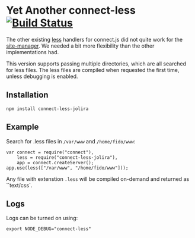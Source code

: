 Yet Another connect-less [![Build Status](https://secure.travis-ci.org/jolira/connect-less-jolira.png?branch=master)](http://travis-ci.org/jolira/connect-less-jolira)
========================================================================================================================

The other existing [less](lesscss.org) handlers for connect.js did not quite work for the
[site-manager](https://github.com/jolira/site-manager). We needed a bit more flexibility than
the other implementations had.

This version supports passing multiple directories, which are all searched for less files. The
less files are compiled when requested the first time, unless debugging is enabled.

## Installation

```
npm install connect-less-jolira
```


## Example

Search for .less files in ``/var/www`` and ``/home/fido/www``:

```
var connect = require("connect"),
    less = require("connect-less-jolira"),
    app = connect.createServer();
app.use(less(["/var/www", "/home/fido/www"]));
```

Any file with extenstion ``.less`` will be compiled on-demand and returned as ``text/css`.


## Logs

Logs can be turned on using:

```
export NODE_DEBUG="connect-less"
```
